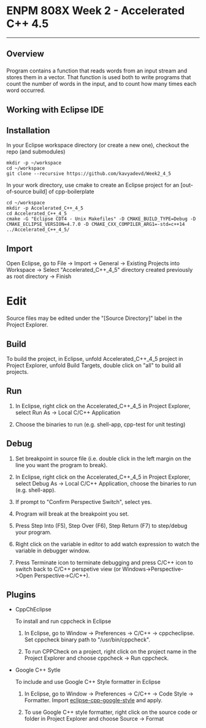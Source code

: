 # ENPM 808X Week 2 - Accelerated C++ 4.5
---

## Overview

### 
Program contains a function that reads words from an input stream and stores them in a vector. That function is used both to write programs that count the number of words in the input, and to count how many times each word occurred.


## Working with Eclipse IDE ##

## Installation

In your Eclipse workspace directory (or create a new one), checkout the repo (and submodules)
```
mkdir -p ~/workspace
cd ~/workspace
git clone --recursive https://github.com/kavyadevd/Week2_4_5
```

In your work directory, use cmake to create an Eclipse project for an [out-of-source build] of cpp-boilerplate

```
cd ~/workspace
mkdir -p Accelerated_C++_4_5
cd Accelerated_C++_4_5
cmake -G "Eclipse CDT4 - Unix Makefiles" -D CMAKE_BUILD_TYPE=Debug -D CMAKE_ECLIPSE_VERSION=4.7.0 -D CMAKE_CXX_COMPILER_ARG1=-std=c++14 ../Accelerated_C++_4_5/
```

## Import

Open Eclipse, go to File -> Import -> General -> Existing Projects into Workspace -> 
Select "Accelerated_C++_4_5" directory created previously as root directory -> Finish

# Edit

Source files may be edited under the "[Source Directory]" label in the Project Explorer.


## Build

To build the project, in Eclipse, unfold Accelerated_C++_4_5 project in Project Explorer,
unfold Build Targets, double click on "all" to build all projects.

## Run

1. In Eclipse, right click on the Accelerated_C++_4_5 in Project Explorer,
select Run As -> Local C/C++ Application

2. Choose the binaries to run (e.g. shell-app, cpp-test for unit testing)


## Debug


1. Set breakpoint in source file (i.e. double click in the left margin on the line you want 
the program to break).

2. In Eclipse, right click on the Accelerated_C++_4_5 in Project Explorer, select Debug As -> 
Local C/C++ Application, choose the binaries to run (e.g. shell-app).

3. If prompt to "Confirm Perspective Switch", select yes.

4. Program will break at the breakpoint you set.

5. Press Step Into (F5), Step Over (F6), Step Return (F7) to step/debug your program.

6. Right click on the variable in editor to add watch expression to watch the variable in 
debugger window.

7. Press Terminate icon to terminate debugging and press C/C++ icon to switch back to C/C++ 
perspetive view (or Windows->Perspective->Open Perspective->C/C++).


## Plugins

- CppChEclipse

    To install and run cppcheck in Eclipse

    1. In Eclipse, go to Window -> Preferences -> C/C++ -> cppcheclipse.
    Set cppcheck binary path to "/usr/bin/cppcheck".

    2. To run CPPCheck on a project, right click on the project name in the Project Explorer 
    and choose cppcheck -> Run cppcheck.


- Google C++ Sytle

    To include and use Google C++ Style formatter in Eclipse

    1. In Eclipse, go to Window -> Preferences -> C/C++ -> Code Style -> Formatter. 
    Import [eclipse-cpp-google-style][reference-id-for-eclipse-cpp-google-style] and apply.

    2. To use Google C++ style formatter, right click on the source code or folder in 
    Project Explorer and choose Source -> Format

[reference-id-for-eclipse-cpp-google-style]: https://raw.githubusercontent.com/google/styleguide/gh-pages/eclipse-cpp-google-style.xml

